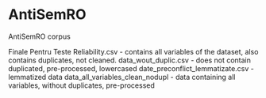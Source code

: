 # AntiSemRO
AntiSemRO corpus

Finale Pentru Teste Reliability.csv - contains all variables of the dataset, also contains duplicates, not cleaned.
data_wout_duplic.csv - does not contain duplicated, pre-processed, lowercased
date_preconflict_lemmatizate.csv - lemmatized data
data_all_variables_clean_nodupl - data containing all variables, without duplicates, pre-processed
